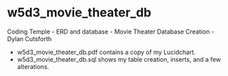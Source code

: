 # w5d3_movie_theater_db
Coding Temple - ERD and database - Movie Theater Database Creation - Dylan Cutsforth

- w5d3_movie_theater_db.pdf contains a copy of my Lucidchart.
- w5d3_movie_theater_db.sql shows my table creation, inserts, and a few alterations.
